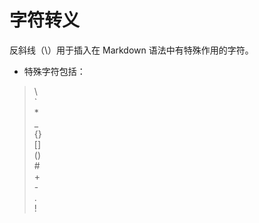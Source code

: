 字符转义
====
反斜线（\）用于插入在 Markdown 语法中有特殊作用的字符。

* 特殊字符包括：
>\\  
\`  
\*  
\_  
\{\}  
\[\]  
\(\)  
\#  
\+  
\-  
\.  
\!  